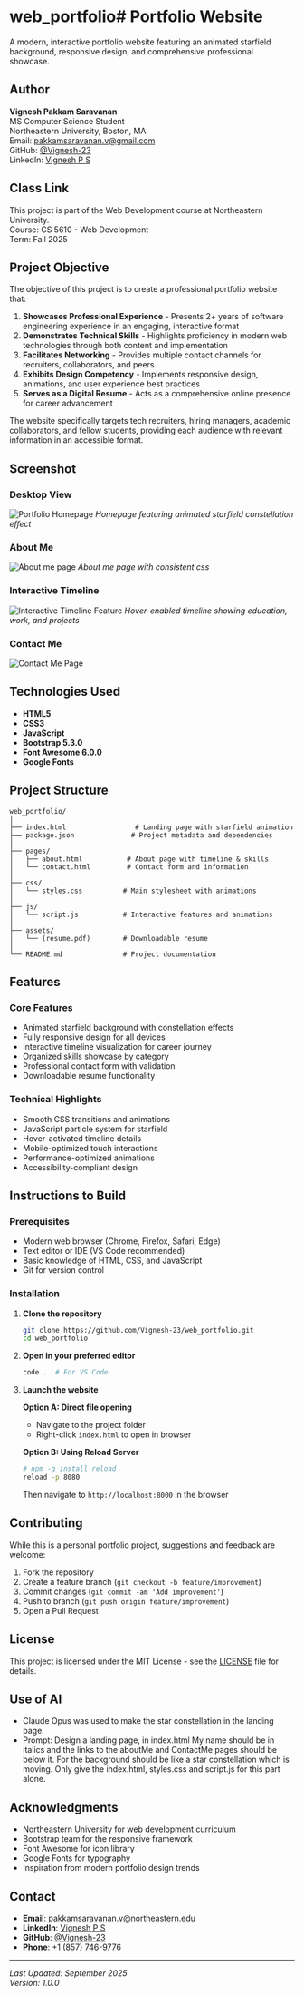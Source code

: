 # web_portfolio# Portfolio Website

A modern, interactive portfolio website featuring an animated starfield background, responsive design, and comprehensive professional showcase.

## Author

**Vignesh Pakkam Saravanan**  
MS Computer Science Student  
Northeastern University, Boston, MA  
Email: pakkamsaravanan.v@gmail.com  
GitHub: [@Vignesh-23](https://github.com/Vignesh-23)  
LinkedIn: [Vignesh P S](https://www.linkedin.com/in/vignesh-p-s-3b59b91ba/)

## Class Link

This project is part of the Web Development course at Northeastern University.  
Course: CS 5610 - Web Development  
Term: Fall 2025  

## Project Objective

The objective of this project is to create a professional portfolio website that:

1. **Showcases Professional Experience** - Presents 2+ years of software engineering experience in an engaging, interactive format
2. **Demonstrates Technical Skills** - Highlights proficiency in modern web technologies through both content and implementation
3. **Facilitates Networking** - Provides multiple contact channels for recruiters, collaborators, and peers
4. **Exhibits Design Competency** - Implements responsive design, animations, and user experience best practices
5. **Serves as a Digital Resume** - Acts as a comprehensive online presence for career advancement

The website specifically targets tech recruiters, hiring managers, academic collaborators, and fellow students, providing each audience with relevant information in an accessible format.

## Screenshot

### Desktop View
![Portfolio Homepage](./assets/images/Homepage.png)
*Homepage featuring animated starfield constellation effect*

### About Me 
![About me page](./assets/images/about.png)
*About me page with consistent css*


### Interactive Timeline
![Interactive Timeline Feature](./assets/images/timeline.png)
*Hover-enabled timeline showing education, work, and projects*

### Contact Me
![Contact Me Page](./assets/images/contact.png)


## Technologies Used

- **HTML5**
- **CSS3**
- **JavaScript**
- **Bootstrap 5.3.0**
- **Font Awesome 6.0.0**
- **Google Fonts**

## Project Structure

```
web_portfolio/
│
├── index.html                 # Landing page with starfield animation
├── package.json              # Project metadata and dependencies
│
├── pages/
│   ├── about.html           # About page with timeline & skills
│   └── contact.html         # Contact form and information
│
├── css/
│   └── styles.css          # Main stylesheet with animations
│
├── js/
│   └── script.js           # Interactive features and animations
│
├── assets/
│   └── (resume.pdf)        # Downloadable resume 
│
└── README.md               # Project documentation
```

## Features

### Core Features
- Animated starfield background with constellation effects
- Fully responsive design for all devices
- Interactive timeline visualization for career journey
- Organized skills showcase by category
- Professional contact form with validation
- Downloadable resume functionality

### Technical Highlights
- Smooth CSS transitions and animations
- JavaScript particle system for starfield
- Hover-activated timeline details
- Mobile-optimized touch interactions
- Performance-optimized animations
- Accessibility-compliant design

## Instructions to Build

### Prerequisites

- Modern web browser (Chrome, Firefox, Safari, Edge)
- Text editor or IDE (VS Code recommended)
- Basic knowledge of HTML, CSS, and JavaScript
- Git for version control

### Installation

1. **Clone the repository**
   ```bash
   git clone https://github.com/Vignesh-23/web_portfolio.git
   cd web_portfolio
   ```

2. **Open in your preferred editor**
   ```bash
   code .  # For VS Code
   ```

3. **Launch the website**
   
   **Option A: Direct file opening**
   - Navigate to the project folder
   - Right-click `index.html` to open in browser
   
   **Option B: Using Reload Server**
   ```bash
   # npm -g install reload
   reload -p 8080
   ```
   Then navigate to `http://localhost:8000` in the browser


## Contributing

While this is a personal portfolio project, suggestions and feedback are welcome:

1. Fork the repository
2. Create a feature branch (`git checkout -b feature/improvement`)
3. Commit changes (`git commit -am 'Add improvement'`)
4. Push to branch (`git push origin feature/improvement`)
5. Open a Pull Request

## License

This project is licensed under the MIT License - see the [LICENSE](LICENSE) file for details.

## Use of AI
- Claude Opus was used to make the star constellation in the landing page.
- Prompt: Design a landing page, in index.html
My name should be in italics and the links to the aboutMe and ContactMe pages should be below it. For the background should be like a star constellation which is moving.
Only give the index.html, styles.css and script.js for this part alone.

## Acknowledgments

- Northeastern University for web development curriculum
- Bootstrap team for the responsive framework
- Font Awesome for icon library
- Google Fonts for typography
- Inspiration from modern portfolio design trends

## Contact
- **Email**: pakkamsaravanan.v@northeastern.edu
- **LinkedIn**: [Vignesh P S](https://www.linkedin.com/in/vignesh-p-s-3b59b91ba/)
- **GitHub**: [@Vignesh-23](https://github.com/Vignesh-23)
- **Phone**: +1 (857) 746-9776

---

*Last Updated: September 2025*  
*Version: 1.0.0*